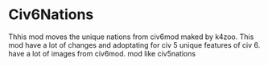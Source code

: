 # Civ6Nations
Thhis mod moves the unique nations from civ6mod maked by k4zoo. This mod have a lot of changes and adoptating for civ 5 unique features of civ 6. have a lot of images
from civ6mod. mod like civ5nations

